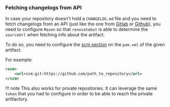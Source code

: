 ### Fetching changelogs from API
In case your repository doesn't hold a `CHANGELOG.md` file and you need to fetch changelogs from an API (just like the one from [Gitlab](https://docs.gitlab.com/ee/api/releases) or [Github](https://docs.github.com/en/rest/releases)), you need to configure `Maven` so that `renovatebot` is able to determine the `sourceUrl` when fetching info about the artifact.

To do so, you need to configure the [scm section](https://maven.apache.org/scm/git.html) on the `pom.xml` of the given artifact.

For example:

```xml
<scm>
    <url>scm:git:https://github.com/path_to_repository</url>
</scm>
```
<!-- prettier-ignore -->
!!! note
    This also works for private repositories. It can leverage the same `token` that you had to configure in order to be able to reach the private artifactory.